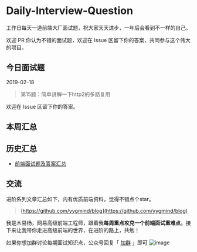 # Daily-Interview-Question

工作日每天一道前端大厂面试题，祝大家天天进步，一年后会看到不一样的自己。

欢迎 PR 你认为不错的面试题，欢迎在 Issue 区留下你的答案，共同参与这个伟大的项目。



## 今日面试题
2019-02-18

> 第15题：简单讲解一下http2的多路复用

欢迎在 Issue 区留下你的答案。




## 本周汇总




## 历史汇总

* [前端面试题及答案汇总](https://github.com/Advanced-Frontend/Daily-Interview-Question/blob/master/datum/summary.md)



## 交流

进阶系列文章汇总如下，内有优质前端资料，觉得不错点个star。

> [https://github.com/yygmind/blog](https://github.com/yygmind/blog)

我是木易杨，网易高级前端工程师，跟着我**每周重点攻克一个前端面试重难点**。接下来让我带你走进高级前端的世界，在进阶的路上，共勉！

如果你想加群讨论每期面试知识点，公众号回复「 [加群]() 」即可 ![image](https://github.com/yygmind/blog/raw/master/images/weixin_re.png)
